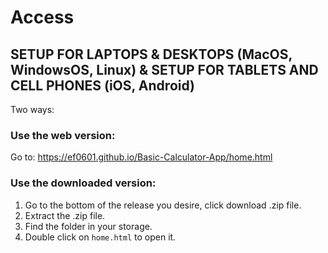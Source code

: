 # Access
## SETUP FOR LAPTOPS & DESKTOPS (MacOS, WindowsOS, Linux) & SETUP FOR TABLETS AND CELL PHONES (iOS, Android)
Two ways:
### Use the web version:
Go to: https://ef0601.github.io/Basic-Calculator-App/home.html
### Use the downloaded version:
1. Go to the bottom of the release you desire, click download .zip file.
2. Extract the .zip file.
3. Find the folder in your storage.
4. Double click on `home.html` to open it.
